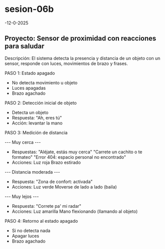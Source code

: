 # sesion-06b

-12-0-2025

## Proyecto: Sensor de proximidad con reacciones para saludar 

  Descripción:
    El sistema detecta la presencia y distancia de un objeto con un sensor,
    responde con luces, movimientos de brazo y frases.

PASO 1: Estado apagado
 - No detecta movimiento u objeto
 - Luces apagadas
 - Brazo agachado

PASO 2: Detección inicial de objeto
 - Detecta un objeto
 - Respuesta: "Ah, eres tú"
 - Acción: levantar la mano

PASO 3: Medición de distancia

 --- Muy cerca ---
 - Respuestas:
   "Aléjate, estás muy cerca"
   "Carrete un cachito o te formateo"
   "Error 404: espacio personal no encontrado"
 - Acciones:
   Luz roja
   Brazo estirado

 --- Distancia moderada ---
 - Respuesta: "Zona de confort: activada"
 - Acciones:
   Luz verde
   Moverse de lado a lado (baila)

 --- Muy lejos ---
 - Respuesta: "Correte pa' mi radar"
 - Acciones:
   Luz amarilla
   Mano flexionando (llamando al objeto)

PASO 4: Retorno al estado apagado
 - Si no detecta nada
 - Apagar luces
 - Brazo agachado
